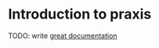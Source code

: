 # Introduction to praxis

TODO: write [great documentation](http://jacobian.org/writing/great-documentation/what-to-write/)
